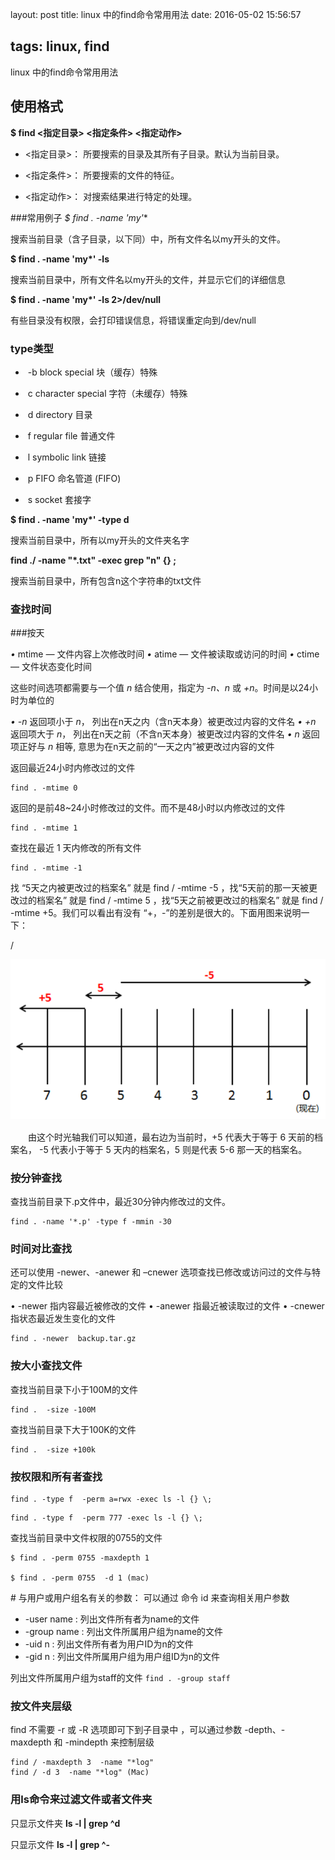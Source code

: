layout: post
title: linux 中的find命令常用用法
date: 2016-05-02 15:56:57

tags: linux, find
---
linux 中的find命令常用用法
<!-- more -->



## 使用格式

**$ find <指定目录> <指定条件> <指定动作>**

  - <指定目录>： 所要搜索的目录及其所有子目录。默认为当前目录。

  - <指定条件>： 所要搜索的文件的特征。

  - <指定动作>： 对搜索结果进行特定的处理。

###常用例子
**$ find . -name 'my*'**

搜索当前目录（含子目录，以下同）中，所有文件名以my开头的文件。

**$ find . -name 'my\*' -ls**

搜索当前目录中，所有文件名以my开头的文件，并显示它们的详细信息

**$ find . -name 'my\*' -ls 2>/dev/null**

有些目录没有权限，会打印错误信息，将错误重定向到/dev/null



### type类型

  - ​             -b       block special 块（缓存）特殊 


  - ​             c       character special  字符（未缓存）特殊


  - ​             d       directory   目录


  - ​             f       regular file  普通文件


  - ​             l       symbolic link  链接


  - ​             p       FIFO 命名管道 (FIFO) 


  - ​             s       socket 套接字

**$ find . -name 'my\*' -type d**

搜索当前目录中，所有以my开头的文件夹名字

**find ./ -name "*.txt"  -exec grep "n" {} \;**

搜索当前目录中，所有包含n这个字符串的txt文件

### 查找时间

###按天

*•* mtime *—* 文件内容上次修改时间 
*•* atime — 文件被读取或访问的时间 
*•* ctime — 文件状态变化时间

这些时间选项都需要与一个值 *n* 结合使用，指定为 *-n、n* 或 *+n*。时间是以24小时为单位的

*• -n* 返回项小于 *n*，            列出在n天之内（含n天本身）被更改过内容的文件名
*• +n* 返回项大于 *n*，           列出在n天之前（不含n天本身）被更改过内容的文件名
*• n* 返回项正好与 *n* 相等,   意思为在n天之前的“一天之内”被更改过内容的文件

返回最近24小时内修改过的文件

```
find . -mtime 0
```

返回的是前48~24小时修改过的文件。而不是48小时以内修改过的文件
```
find . -mtime 1
```

查找在最近 1 天内修改的所有文件

```
find . -mtime -1
```

找 “5天之内被更改过的档案名” 就是   find / -mtime -5 ，找“5天前的那一天被更改过的档案名” 就是   find / -mtime 5 ，找“5天之前被更改过的档案名” 就是   find / -mtime +5。我们可以看出有没有 “+，-”的差别是很大的。下面用图来说明一下：

/

![](/images/find.png)　　　　　　　　　　

　　由这个时光轴我们可以知道，最右边为当前时，+5 代表大于等于 6 天前的档案名， -5 代表小于等于 5 天内的档案名，5 则是代表 5-6 那一天的档案名。

### 按分钟查找

查找当前目录下.p文件中，最近30分钟内修改过的文件。

```
find . -name '*.p' -type f -mmin -30
```

### 时间对比查找

还可以使用 -newer、-anewer 和 –cnewer 选项查找已修改或访问过的文件与特定的文件比较

• -newer 指内容最近被修改的文件 
• -anewer 指最近被读取过的文件 
• -cnewer 指状态最近发生变化的文件

```
find . -newer  backup.tar.gz
```

### 按大小查找文件

查找当前目录下小于100M的文件

```
find .  -size -100M
```
查找当前目录下大于100K的文件
```
find .  -size +100k
```
### 按权限和所有者查找

```
find . -type f  -perm a=rwx -exec ls -l {} \;
```

```
find . -type f  -perm 777 -exec ls -l {} \;
```


查找当前目录中文件权限的0755的文件

```
$ find . -perm 0755 -maxdepth 1 

$ find . -perm 0755  -d 1 (mac)
```

 \# 与用户或用户组名有关的参数：  可以通过 命令 id 来查询相关用户参数
- -user name : 列出文件所有者为name的文件  
- -group name : 列出文件所属用户组为name的文件  
- -uid n : 列出文件所有者为用户ID为n的文件  
- -gid n : 列出文件所属用户组为用户组ID为n的文件  


列出文件所属用户组为staff的文件 
`find . -group staff`

### 按文件夹层级

find 不需要 -r 或 -R 选项即可下到子目录中 ，可以通过参数 -depth、-maxdepth 和 -mindepth 来控制层级

```
find / -maxdepth 3  -name "*log"
find / -d 3  -name "*log" (Mac)
```


### 用ls命令来过滤文件或者文件夹

只显示文件夹     **ls -l | grep ^d**

只显示文件         **ls -l | grep ^-**